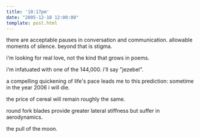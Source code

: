 ```yaml
---
title: '10:17pm'
date: "2005-12-18 12:00:00"
template: post.html
---
```


there are acceptable pauses in conversation and communication. allowable moments of silence. beyond that is stigma.

i'm looking for real love, not the kind that grows in poems.

i'm infatuated with one of the 144,000. i'll say "jezebel".

a compelling quickening of life's pace leads me to this prediction: sometime in the year 2006 i will die.

the price of cereal will remain roughly the same.

round fork blades provide greater lateral stiffness but suffer in aerodynamics.

the pull of the moon.